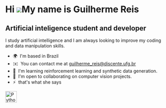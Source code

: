 Hi ![](https://user-images.githubusercontent.com/18350557/176309783-0785949b-9127-417c-8b55-ab5a4333674e.gif)My name is Guilherme Reis
======================================================================================================================================

Artificial inteligence student and developer
--------------------------------------------

I study artificial intelligence and I am always looking to improve my coding and data manipulation skills.

*   🌍  I'm based in Brazil
*   ✉️  You can contact me at [guilherme\_reis@discente.ufg.br](mailto:guilherme_reis@discente.ufg.br)
*   🧠  I'm learning reinforcement learning and synthetic data generation.
*   🤝  I'm open to collaborating on computer vision projects.
*   ⚡  that's what she says
<p align="left">
<a href="https://www.python.org/" target="_blank" rel="noreferrer"><img src="https://raw.githubusercontent.com/danielcranney/readme-generator/main/public/icons/skills/python-colored.svg" width="36" height="36" alt="Python" /></a>
</p>
                    

